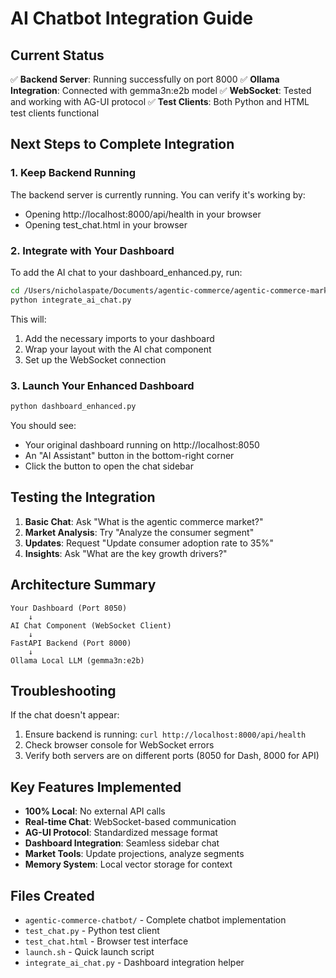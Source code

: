 # AI Chatbot Integration Guide

## Current Status

✅ **Backend Server**: Running successfully on port 8000
✅ **Ollama Integration**: Connected with gemma3n:e2b model
✅ **WebSocket**: Tested and working with AG-UI protocol
✅ **Test Clients**: Both Python and HTML test clients functional

## Next Steps to Complete Integration

### 1. Keep Backend Running

The backend server is currently running. You can verify it's working by:
- Opening http://localhost:8000/api/health in your browser
- Opening test_chat.html in your browser

### 2. Integrate with Your Dashboard

To add the AI chat to your dashboard_enhanced.py, run:

```bash
cd /Users/nicholaspate/Documents/agentic-commerce/agentic-commerce-market-analysis
python integrate_ai_chat.py
```

This will:
1. Add the necessary imports to your dashboard
2. Wrap your layout with the AI chat component
3. Set up the WebSocket connection

### 3. Launch Your Enhanced Dashboard

```bash
python dashboard_enhanced.py
```

You should see:
- Your original dashboard running on http://localhost:8050
- An "AI Assistant" button in the bottom-right corner
- Click the button to open the chat sidebar

## Testing the Integration

1. **Basic Chat**: Ask "What is the agentic commerce market?"
2. **Market Analysis**: Try "Analyze the consumer segment"
3. **Updates**: Request "Update consumer adoption rate to 35%"
4. **Insights**: Ask "What are the key growth drivers?"

## Architecture Summary

```
Your Dashboard (Port 8050)
    ↓
AI Chat Component (WebSocket Client)
    ↓
FastAPI Backend (Port 8000)
    ↓
Ollama Local LLM (gemma3n:e2b)
```

## Troubleshooting

If the chat doesn't appear:
1. Ensure backend is running: `curl http://localhost:8000/api/health`
2. Check browser console for WebSocket errors
3. Verify both servers are on different ports (8050 for Dash, 8000 for API)

## Key Features Implemented

- **100% Local**: No external API calls
- **Real-time Chat**: WebSocket-based communication
- **AG-UI Protocol**: Standardized message format
- **Dashboard Integration**: Seamless sidebar chat
- **Market Tools**: Update projections, analyze segments
- **Memory System**: Local vector storage for context

## Files Created

- `agentic-commerce-chatbot/` - Complete chatbot implementation
- `test_chat.py` - Python test client
- `test_chat.html` - Browser test interface
- `launch.sh` - Quick launch script
- `integrate_ai_chat.py` - Dashboard integration helper